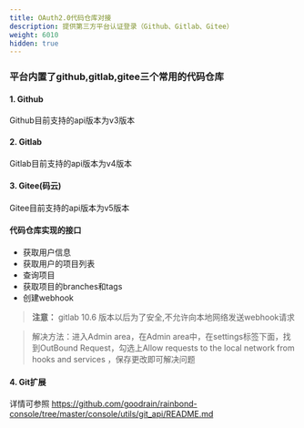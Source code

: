 ```yaml
---
title: OAuth2.0代码仓库对接
description: 提供第三方平台认证登录（Github、Gitlab、Gitee）
weight: 6010
hidden: true
---
```


### 平台内置了github,gitlab,gitee三个常用的代码仓库

#### 1. Github
Github目前支持的api版本为v3版本

#### 2. Gitlab
Gitlab目前支持的api版本为v4版本

#### 3. Gitee(码云)
Gitee目前支持的api版本为v5版本

#### 代码仓库实现的接口

- 获取用户信息
- 获取用户的项目列表
- 查询项目
- 获取项目的branches和tags
- 创建webhook

> **注意：** gitlab 10.6 版本以后为了安全,不允许向本地网络发送webhook请求

>解决方法：进入Admin area，在Admin area中，在settings标签下面，找到OutBound Request，勾选上Allow requests to the local network from hooks and services ，保存更改即可解决问题


#### 4. Git扩展
详情可参照
https://github.com/goodrain/rainbond-console/tree/master/console/utils/git_api/README.md


